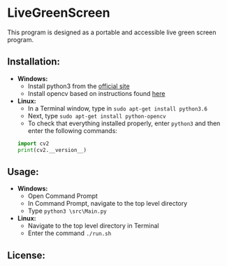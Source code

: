 # LiveGreenScreen
This program is designed as a portable and accessible live green screen program.

## Installation:

- **Windows:**
  * Install python3 from the [official site](https://www.python.org/downloads/windows/)
  * Install opencv based on instructions found [here](https://docs.opencv.org/master/d5/de5/tutorial_py_setup_in_windows.html)
- **Linux:**
  * In a Terminal window, type in `sudo apt-get install python3.6`
  * Next, type `sudo apt-get install python-opencv`
  * To check that everything installed properly, enter `python3` and then enter the following commands:
  ```Python
  import cv2
  print(cv2.__version__)
  ```


## Usage:
- **Windows:**
  - Open Command Prompt
  - In Command Prompt, navigate to the top level directory
  - Type `python3 \src\Main.py`
- **Linux:**
  - Navigate to the top level directory in Terminal
  - Enter the command `./run.sh`

## License:
